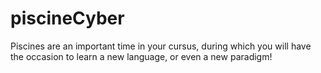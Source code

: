 # piscineCyber
Piscines are an important time in your cursus, during which you will have the occasion to learn a new language, or even a new paradigm! 
